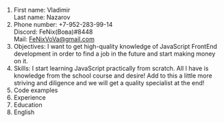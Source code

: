 1. First name: Vladimir  
Last name: Nazarov
2. Phone number: +7-952-283-99-14  
Discord: FeNix(Вова)#8448  
Mail: FeNixVoVa@gmail.com
3. Objectives: I want to get high-quality knowledge of JavaScript FrontEnd development in order to find a job in the future and start making money on it.
4. Skills: I start learning JavaScript practically from scratch. All I have is knowledge from the school course and desire! Add to this a little more striving and diligence and we will get a quality specialist at the end!
5. Code examples
6. Experience
7. Education
8. English